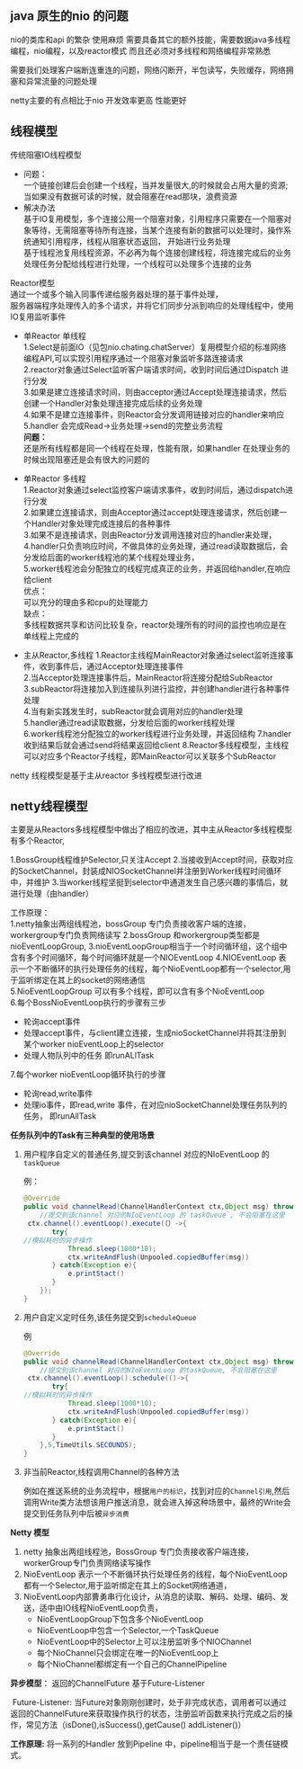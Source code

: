 ## java 原生的nio 的问题

nio的类库和api 的繁杂 使用麻烦
需要具备其它的额外技能，需要数据java多线程编程，nio编程，以及reactor模式 而且还必须对多线程和网络编程非常熟悉

需要我们处理客户端断连重连的问题，网络闪断开，半包读写，失败缓存，网络拥塞和异常流量的问题处理


netty主要的有点相比于nio  开发效率更高 性能更好

## 线程模型
传统阻塞IO线程模型  
* 问题：   
    一个链接创建后会创建一个线程，当并发量很大,的时候就会占用大量的资源;当如果没有数据可读的时候，就会阻塞在read那块，浪费资源    
* 解决办法  
    基于IO复用模型，多个连接公用一个阻塞对象，引用程序只需要在一个阻塞对象等待，无需阻塞等待所有连接，当某个连接有新的数据可以处理时，操作系统通知引用程序，线程从阻塞状态返回，
    开始进行业务处理    
    基于线程池复用线程资源，不必再为每个连接创建线程，将连接完成后的业务处理任务分配给线程进行处理，一个线程可以处理多个连接的业务

Reactor模型   
    通过一个或多个输入同事传递给服务器处理的基于事件处理，         
    服务器端程序处理传入的多个请求，并将它们同步分派到响应的处理线程中，使用IO复用监听事件
      
    

* 单Reactor 单线程  
   1.Select是前面IO（见包nio.chating.chatServer）复用模型介绍的标准网络编程API,可以实现引用程序通过一个阻塞对象监听多路连接请求     
   2.reactor对象通过Select监听客户端请求时间，收到时间后通过Dispatch 进行分发       
   3.如果是建立连接请求时间，则由acceptor通过Accept处理连接请求，然后创建一个Handler对象处理连接完成后续的业务处理  
   4.如果不是建立连接事件，则Reactor会分发调用链接对应的handler来响应    
   5.handler 会完成Read->业务处理->send的完整业务流程     
   **问题：**  
  还是所有线程都是同一个线程在处理，性能有限，如果handler 在处理业务的时候出现阻塞还是会有很大的问题的
  
* 单Reactor  多线程     
    1.Reactor对象通过select监控客户端请求事件，收到时间后，通过dispatch进行分发   
    2.如果建立连接请求，则由Acceptor通过accept处理连接请求，然后创建一个Handler对象处理完成连接后的各种事件     
    3.如果不是连接请求，则由Reactor分发调用连接对应的handler来处理，    
    4.handler只负责响应时间，不做具体的业务处理，通过read读取数据后，会分发给后面的worker线程池的某个线程处理业务，   
    5.worker线程池会分配独立的线程完成真正的业务，并返回给handler,在响应给client   
   优点：  
   可以充分的理由多和cpu的处理能力    
   缺点：  
   多线程数据共享和访问比较复杂，reactor处理所有的时间的监控也响应是在单线程上完成的
   
* 主从Reactor,多线程
    1.Reactor主线程MainReactor对象通过select监听连接事件，收到事件后，通过Acceptor处理连接事件      
    2.当Acceptor处理连接事件后，MainReactor将连接分配给SubReactor  
    3.subReactor将连接加入到连接队列进行监控，并创建handler进行各种事件处理   
    4.当有新实践发生时，subReactor就会调用对应的handler处理   
    5.handler通过read读取数据，分发给后面的worker线程处理    
    6.worker线程池分配独立的worker线程进行业务处理，并返回结构
    7.handler收到结果后就会通过send将结果返回给client
    8.Reactor多线程模型，主线程可以对应多个Reactor子线程，即MainReactor可以关联多个SubReactor
    
    

netty 线程模型是基于主从reactor 多线程模型进行改进
## netty线程模型
 主要是从Reactors多线程模型中做出了相应的改进，其中主从Reactor多线程模型有多个Reactor,

 1.BossGroup线程维护Selector,只关注Accept
 2.当接收到Accept时间，获取对应的SocketChannel，封装成NIOSocketChannel并注册到Worker线程时间循环中，并维护
 3.当worker线程坚挺到selector中通道发生自己感兴趣的事情后，就进行处理（由handler）

 工作原理：  
 1.netty抽象出两组线程池，bossGroup 专门负责接收客户端的连接，workergroup专门负责网络读写 
 2.bossGroup 和workergroup类型都是nioEventLoopGroup, 
 3.nioEventLoopGroup相当于一个时间循环组，这个组中含有多个时间循环，每个时间循环就是一个NIOEventLoop
 4.NIOEventLoop 表示一个不断循环的执行处理任务的线程，每个NioEventLoop都有一个selector,用于监听绑定在其上的socket的网络通信     
 5.NioEventLoopGroup 可以有多个线程，即可以含有多个NioEventLoop    
 6.每个BossNioEventLoop执行的步骤有三步    
  * 轮询accept事件    
  * 处理accept事件，与client建立连接，生成nioSocketChannel并将其注册到某个worker nioEventLoop上的selector
  * 处理人物队列中的任务 即runALlTask  
          

7.每个worker nioEventLoop循环执行的步骤
  * 轮询read,write事件
  * 处理io事件，即read,write 事件，在对应nioSocketChannel处理任务队列的任务， 即runAllTask

**任务队列中的Task有三种典型的使用场景**

1. 用户程序自定义的普通任务,提交到该channel 对应的NIoEventLoop 的`taskQueue`

   例：

   ```java
   @Override
   public void channelRead(ChannelHandlerContext ctx,Object msg) throws Exception{
       //提交到该channel 对应的NIoEventLoop 的`taskQueue`, 不会阻塞在这里
   	ctx.channel().eventLoop().execute(（）->{
          try{
   //模拟耗时的异步操作
              Thread.sleep(1000*10);
              ctx.writeAndFlush(Unpooled.copiedBuffer(msg))
          } catch(Exception e){
              e.printStact()
          }
       });
   }
   ```

2. 用户自定义定时任务,该任务提交到`scheduleQueue`

   例 

   ```java
   @Override
   public void channelRead(ChannelHandlerContext ctx,Object msg) throws Exception{
       //提交到该channel 对应的NIoEventLoop 的taskQueue, 不会阻塞在这里
   	ctx.channel().eventLoop().schedule(()->{
          try{
   //模拟耗时的异步操作
              Thread.sleep(1000*10);
              ctx.writeAndFlush(Unpooled.copiedBuffer(msg))
          } catch(Exception e){
              e.printStact()
          }
       },5,TimeUtils.SECOUNDS);
   }
   ```

   

3. 非当前Reactor,线程调用Channel的各种方法

   例如在推送系统的业务流程中，根据`用户的标识`，找到对应的`Channel引用`,然后调用Write类方法想该用户推送消息，就会进入掉这种场景中，最终的Write会提交到任务队列中后被`异步消费`



**Netty 模型**

1. netty 抽象出两组线程池，BossGroup  专门负责接收客户端连接，workerGroup专门负责网络读写操作
2. NioEventLoop 表示一个不断循环执行处理任务的线程，每个NioEventLoop都有一个Selector,用于监听绑定在其上的Socket网络通道，
3. NioEventLoop内部曹勇串行化设计，从消息的读取、解码、处理、编码、发送，适中由IO线程NioEventLoop负责，
   - NioEventLoopGroup下包含多个NioEventLoop
   - NioEventLoop中包含一个Selector,一个TaskQueue
   - NioEventLoop中的Selector上可以注册监听多个NIOChannel
   - 每个NioChannel只会绑定在唯一的NioEventLoop上
   - 每个NioChannel都绑定有一个自己的ChannelPipeline

**异步模型**： 返回的ChannelFuture 基于Future-Listener

​		Future-Listener: 当Future对象刚刚创建时，处于非完成状态，调用者可以通过返回的ChannelFuture来获取操作执行的状态，注册监听函数来执行完成之后的操作，常见方法（isDone(),isSuccess(),getCause() addListener()）

**工作原理:**  将一系列的Handler 放到Pipeline 中，pipeline相当于是一个责任链模式。